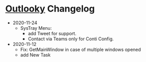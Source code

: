 # [Outlooky](Outlooky) Changelog

* 2020-11-24
    - SysTray Menu:
      - add Tweet for support.
      - Contact via Teams only for Conti Config.
* 2020-11-12
	- Fix: GetMainWindow in case of multiple windows opened
	- add New Task
